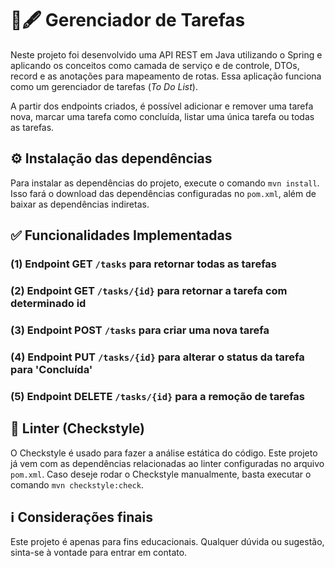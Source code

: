 # 📑🖋️ Gerenciador de Tarefas
Neste projeto foi desenvolvido uma API REST em Java utilizando o Spring e aplicando os conceitos como camada de serviço e de controle, DTOs, record e as anotações para mapeamento de rotas.
Essa aplicação funciona como um gerenciador de tarefas (*To Do List*). 

A partir dos endpoints criados, é possível adicionar e remover uma tarefa nova, marcar uma tarefa como concluída, listar uma única tarefa ou todas as tarefas.

## ⚙️ Instalação das dependências
Para instalar as dependências do projeto, execute o comando `mvn install`. 
Isso fará o download das dependências configuradas no `pom.xml`, além de baixar as dependências indiretas.

## ✅ Funcionalidades Implementadas
### (1) Endpoint GET `/tasks` para retornar todas as tarefas

### (2) Endpoint GET `/tasks/{id}` para retornar a tarefa com determinado id

### (3) Endpoint POST `/tasks` para criar uma nova tarefa

### (4) Endpoint PUT `/tasks/{id}` para alterar o status da tarefa para 'Concluída'

### (5) Endpoint DELETE `/tasks/{id}` para a remoção de tarefas

## 🧹 Linter (Checkstyle)
O Checkstyle é usado para fazer a análise estática do código. Este projeto já vem com as dependências relacionadas ao linter configuradas no arquivo `pom.xml`. Caso deseje rodar o Checkstyle manualmente, basta executar o comando `mvn checkstyle:check`.

## ℹ️ Considerações finais
Este projeto é apenas para fins educacionais. Qualquer dúvida ou sugestão, sinta-se à vontade para entrar em contato.
